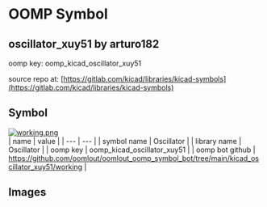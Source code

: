 # OOMP Symbol  
## oscillator_xuy51  by arturo182  
  
oomp key: oomp_kicad_oscillator_xuy51  
  
source repo at: [https://gitlab.com/kicad/libraries/kicad-symbols](https://gitlab.com/kicad/libraries/kicad-symbols)  
## Symbol  
  
[![working.png](working_600.png)](working.png)  
| name | value | 
| --- | --- | 
| symbol name | Oscillator | 
| library name | Oscillator | 
| oomp key | oomp_kicad_oscillator_xuy51 | 
| oomp bot github | https://github.com/oomlout/oomlout_oomp_symbol_bot/tree/main/kicad_oscillator_xuy51/working | 
## Images  
